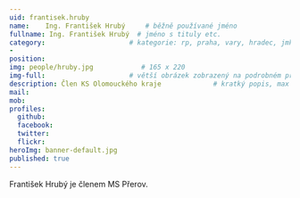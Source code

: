```yaml
---
uid: frantisek.hruby
name:    Ing. František Hrubý     # běžně používané jméno
fullname: Ing. František Hrubý  # jméno s tituly etc.
category:                     # kategorie: rp, praha, vary, hradec, jmk, senat
- 
position: 
img: people/hruby.jpg            # 165 x 220
img-full:                     # větší obrázek zobrazený na podrobném profilu
description: Člen KS Olomouckého kraje             # kratký popis, max 160 znaků
mail: 
mob: 
profiles:
  github:
  facebook: 
  twitter:         
  flickr: 
heroImg: banner-default.jpg
published: true
---
```

František Hrubý je členem MS Přerov.
